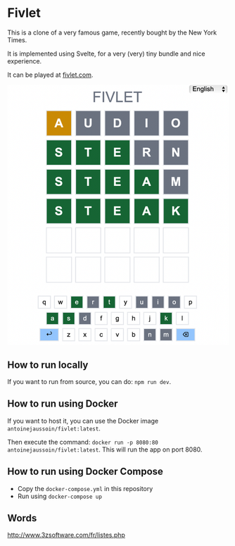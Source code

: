 # Fivlet

This is a clone of a very famous game, recently bought by the New York Times.

It is implemented using Svelte, for a very (very) tiny bundle and nice experience.

It can be played at [fivlet.com](https://www.fivlet.com).

![fivlet.com](/content/screenshot.png?raw=true 'fivlet.com')

## How to run locally

If you want to run from source, you can do: `npm run dev`.

## How to run using Docker

If you want to host it, you can use the Docker image `antoinejaussoin/fivlet:latest`.

Then execute the command: `docker run -p 8080:80 antoinejaussoin/fivlet:latest`. This will run the app on port 8080.

## How to run using Docker Compose

- Copy the `docker-compose.yml` in this repository
- Run using `docker-compose up`

## Words

http://www.3zsoftware.com/fr/listes.php
